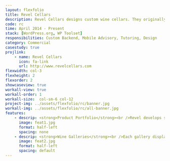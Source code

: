 ```yaml
---
layout: flexfolio
title: Revel Cellars
description: Revel Cellars designs custom wine cellars. They originally needed an update to their non-responsive website in 2014. Afterwards, I continued to assist with updating the design and back-end workflow.
code: rc
time: April 2014 - Present
stack: [WordPress.org, WP Toolset]
responsibilities: Custom Backend, Mobile Advisory, Tutoring, Design
category: Commercial
casestudy: true
projlink:
    - name: Revel Cellars
      icon: fa-link
      url: http://www.revelcellars.com
flexwidth: col-3
flexheight: 2
flexorder: 2
showcaseview: true
workall-view: true
workall-order: 1
workall-size:  col-sm-6 col-12
project-img: ../assets/flexfolio/rc/banner.jpg
workall-img: ../assets/flexfolio/rc/all-banner.jpg
features:
    - descrip: <strong>Product Portfolio</strong><br />Revel develops specialty cabinetry and furniture to help customers show off their wine collections in the best way possible. I designed pages that would show off each of these products while also linking users to other relevant information.
      image: feat1.jpg
      format: half-left
      spacing: none
    - descrip: <strong>Wine Galleries</strong><br />Each gallery displays thumbnails and full sized images of completed cellars. The back-end workflow was optimized for the client, making it so images were automatically resized and all items had a standard format.
      image: feat2.jpg
      format: half-left
      spacing: default
---
```


